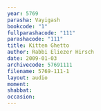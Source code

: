 ```yaml
---
year: 5769
parasha: Vayigash
bookcode: "1"
fullparashacode: "111"
parashacode: "111"
title: Kitten Ghetto
author: Rabbi Eliezer Hirsch
date: 2009-01-03
archivecode: 57691111
filename: 5769-111-1
layout: audio
moment: 
shabbat: 
occasion: 
---
```

